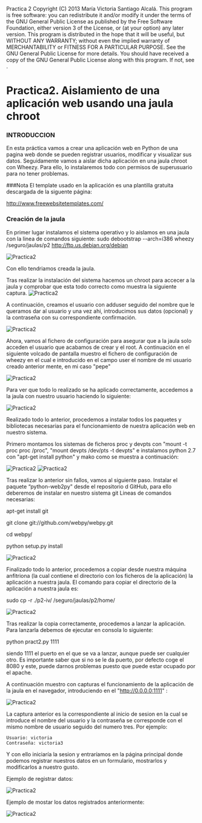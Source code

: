 Practica 2 Copyright (C) 2013 María Victoria Santiago Alcalá. This program is free software: you can redistribute it and/or modify it under the terms of the GNU General Public License as published by the Free Software Foundation, either version 3 of the License, or (at your option) any later version. This program is distributed in the hope that it will be useful, but WITHOUT ANY WARRANTY; without even the implied warranty of MERCHANTABILITY or FITNESS FOR A PARTICULAR PURPOSE. See the GNU General Public License for more details. You should have received a copy of the GNU General Public License along with this program. If not, see .

Practica2. Aislamiento de una aplicación web usando una jaula chroot
=========
### INTRODUCCION
En esta práctica vamos a crear una aplicación web en Python de una pagina web donde se pueden registrar usuarios, modificar y visualizar sus datos. Seguidamente vamos a aislar dicha aplicación en una jaula chroot con Wheezy.
Para ello, lo instalaremos todo con permisos de superusuario para no tener problemas.

###Nota
El template usado en la aplicación es una plantilla gratuita descargada de la siguente página:

http://www.freewebsitetemplates.com/

### Creación de la jaula
En primer lugar instalamos el sistema operativo y lo aislamos en una jaula con la linea de comandos siguiente:
sudo debootstrap --arch=i386 wheezy /seguro/jaulas/p2 http://ftp.us.debian.org/debian

![Practica2](https://dl.dropbox.com/s/et14umdakwmx2bb/algo1.png)

Con ello tendriamos creada la jaula. 

Tras realizar la instalación del sistema hacemos un chroot para accecer a la jaula y comprobar que esta todo correcto como muestra la siguiente captura.
![Practica2](https://dl.dropbox.com/s/poz0wxkew2bfekc/algo2.png)

A continuación, creamos el usuario con adduser seguido del nombre que le queramos dar al usuario y una vez ahi, introducimos sus datos (opcional) y la contraseña con su correspondiente confirmación.

![Practica2](https://dl.dropbox.com/s/ftbvvbfmoxncqch/algo3usuario.png)


Ahora, vamos al fichero de configuración para asegurar que a la jaula solo acceden el usuario que acabamos de crear y el root.
A continuación en el siguiente volcado de pantalla muestro el fichero de configuración de wheezy en el cual e introducido en el campo user el nombre de mi usuario creado anterior mente, en mi caso "pepe"

![Practica2](https://dl.dropbox.com/s/960e0o1shi1hvrz/algo4config.png)


Para ver que todo lo realizado se ha aplicado correctamente, accedemos a la jaula con nuestro usuario haciendo lo siguiente:

![Practica2](https://dl.dropbox.com/s/leirtk2bep507uh/algo5pruebadeloanterior.png)


Realizado todo lo anterior, procedemos a instalar todos los paquetes y bibliotecas necesarias para el funcionamiento de nuestra aplicación web en nuestro sistema.

Primero montamos los sistemas de ficheros proc y devpts con "mount -t proc proc /proc", "mount devpts /dev/pts -t devpts" e instalamos python 2.7 con "apt-get install python" y mako como se muestra a continuación:

![Practica2](https://dl.dropbox.com/s/4c0r0e6a3nfe7sy/algo6montareinstallpython.png)
![Practica2](https://dl.dropbox.com/s/21mch6fnvugaxvd/algo7installmako.png)



Tras realizar lo anterior sin fallos, vamos al siguiente paso. Instalar el paquete “python-web2py" desde el repositorio d GitHub, para ello deberemos de instalar en nuestro sistema git
Lineas de comandos necesarias:

apt-get install git

git clone git://github.com/webpy/webpy.git

cd webpy/

python setup.py install


![Practica2](https://dl.dropbox.com/s/lcxbw361s754iea/algo8installgithubywebpy.png)



Finalizado todo lo anterior, procedemos a copiar desde nuestra máquina anfitriona (la cual contiene el directorio con los ficheros de la aplicación) la aplicación a nuestra jaula.
El comando para copiar el directorio de la aplicación a nuestra jaula es:

sudo cp -r ./p2-iv/ /seguro/jaulas/p2/home/

![Practica2](https://dl.dropbox.com/s/4k8xvd8gl4uksz8/algo9practicadentro.png)



Tras realizar la copia correctamente, procedemos a lanzar la aplicación. Para lanzarla debemos de ejecutar en consola lo siguiente:

python pract2.py 1111

siendo 1111 el puerto en el que se va a lanzar, aunque puede ser cualquier otro. Es importante saber que si no se le da puerto, por defecto coge el 8080 y este, puede darnos problemas puesto que puede estar ocupado por el apache.

A continuación muestro con capturas el funcionamiento de la aplicación de la jaula en el navegador, introduciendo en el "http://0.0.0.0:1111" :

![Practica2](https://dl.dropbox.com/s/a2l91xyzc6anlhb/algo10fin.png)

La captura anterior es la correspondiente al inicio de sesion en la cual se introduce el nombre del usuario y la contraseña se corresponde con el mismo nombre de usuario seguido del numero tres.
Por ejemplo: 

    Usuario: victoria
    Contraseña: victoria3
    
Y con ello iniciaría la sesion y entraríamos en la página principal donde podemos registrar nuestros datos en un formulario, mostrarlos y modificarlos a nuestro gusto.

Ejemplo de registrar datos:

![Practica2](https://dl.dropbox.com/s/ihk4s6vtrh1ophb/algo12fin.png)


Ejemplo de mostar los datos registrados anteriormente:

![Practica2](https://dl.dropbox.com/s/fv3msk2riupvm23/algo13fin.png)








